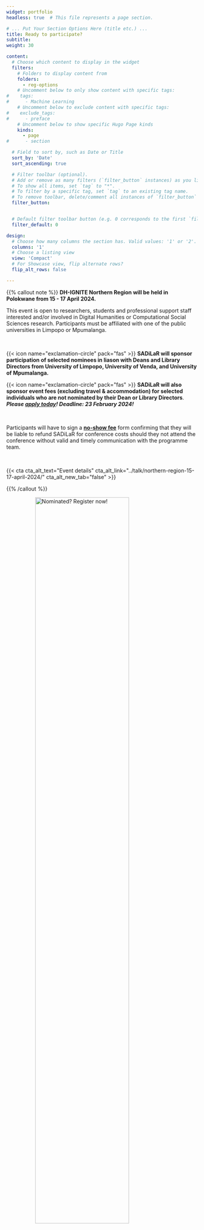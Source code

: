 ```yaml
---
widget: portfolio
headless: true  # This file represents a page section.

# ... Put Your Section Options Here (title etc.) ...
title: Ready to participate? 
subtitle: 
weight: 30

content:
  # Choose which content to display in the widget
  filters:
    # Folders to display content from
    folders:
      - reg-options
    # Uncomment below to only show content with specific tags:
#    tags:
#      - Machine Learning
    # Uncomment below to exclude content with specific tags:
#    exclude_tags:
#      - preface    
    # Uncomment below to show specific Hugo Page kinds
    kinds:
      - page
#      - section

  # Field to sort by, such as Date or Title
  sort_by: 'Date'
  sort_ascending: true

  # Filter toolbar (optional).
  # Add or remove as many filters (`filter_button` instances) as you like.
  # To show all items, set `tag` to "*".
  # To filter by a specific tag, set `tag` to an existing tag name.
  # To remove toolbar, delete/comment all instances of `filter_button` below.
  filter_button:


  # Default filter toolbar button (e.g. 0 corresponds to the first `filter_button` instance above)
  filter_default: 0

design:
  # Choose how many columns the section has. Valid values: '1' or '2'.
  columns: '1'
  # Choose a listing view
  view: 'Compact'
  # For Showcase view, flip alternate rows?
  flip_alt_rows: false

---
```



{{% callout note %}}
__DH-IGNITE Northern Region will be held in Polokwane from 15 - 17 April 2024.__

This event is open to researchers, students and professional support staff interested and/or involved in Digital Humanities or Computational Social Sciences research. Participants must be affiliated with one of the public universities in Limpopo or Mpumalanga.

<br>

{{< icon name="exclamation-circle" pack="fas" >}} __SADiLaR will sponsor participation of selected nominees in liason with Deans and Library Directors from University of Limpopo, University of Venda, and University of Mpumalanga.__ 

{{< icon name="exclamation-circle" pack="fas" >}} __SADiLaR will also sponsor event fees (excluding travel & accommodation) for selected individuals who are not nominated by their Dean or Library Directors__. *__Please [apply today](https://forms.gle/W8SeRG3yESWrx3V29)! Deadline: 23 February 2024!__*

<br>

Participants will have to sign a <u>**no-show fee**</u> form confirming that they will be liable to refund SADiLaR for conference costs should they not attend the conference without valid and timely communication with the programme team.

<br>

{{< cta cta_alt_text="Event details" cta_alt_link="../talk/northern-region-15-17-april-2024/" cta_alt_new_tab="false" >}}



{{% /callout %}}


<div class="container">
  <div class="row">
    <div class="col">
      <a href="https://forms.gle/W8SeRG3yESWrx3V29">
        <img style="display: block; margin-left: auto; margin-right: auto; width: 70%;"
             src="../media/nominated.png" 
             alt="Nominated? Register now!">
        </img>
      </a>
    </div>
    <div class="col">
      <a href="https://forms.gle/W8SeRG3yESWrx3V29">
        <img style="display: block; margin-left: auto; margin-right: auto; width: 70%;"
             src="../media/notnominated.png" 
             alt="Not nominated? Apply now!">
        </img>
      </a>
    </div>
  </div>
</div>
